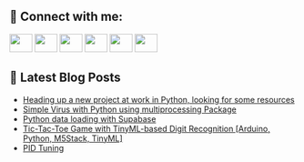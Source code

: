 ## 🔎 Connect with me:
[<img height="32" width="40" src="https://cdn.jsdelivr.net/npm/simple-icons@v5/icons/telegram.svg" />](https://t.me/bullbesh)
[<img height="32" width="40" src="https://cdn.jsdelivr.net/npm/simple-icons@v5/icons/vk.svg" />](https://vk.com/bullbesh)
[<img height="32" width="40" src="https://cdn.jsdelivr.net/npm/simple-icons@v5/icons/twitter.svg" />](https://twitter.com/bullbesh1)
[<img height="32" width="40" src="https://cdn.jsdelivr.net/npm/simple-icons@v5/icons/instagram.svg" />](https://www.instagram.com/bullbesh)
[<img height="32" width="40" src="https://cdn.jsdelivr.net/npm/simple-icons@v5/icons/reddit.svg" />](https://www.reddit.com/user/bullbesh)
[<img height="32" width="40" src="https://cdn.jsdelivr.net/npm/simple-icons@v5/icons/youtube.svg" />](https://www.youtube.com/channel/UCtfjRs6uzgq5mfm8S06WTcg)

## 📕 Latest Blog Posts
<!-- BLOG-POST-LIST:START -->
- [Heading up a new project at work in Python, looking for some resources](https://www.reddit.com/r/Python/comments/veek45/heading_up_a_new_project_at_work_in_python/)
- [Simple Virus with Python using multiprocessing Package](https://www.reddit.com/r/Python/comments/vedd0g/simple_virus_with_python_using_multiprocessing/)
- [Python data loading with Supabase](https://www.reddit.com/r/Python/comments/vebzhk/python_data_loading_with_supabase/)
- [Tic-Tac-Toe Game with TinyML-based Digit Recognition [Arduino, Python, M5Stack, TinyML]](https://www.reddit.com/r/Python/comments/vebd91/tictactoe_game_with_tinymlbased_digit_recognition/)
- [PID Tuning](https://www.reddit.com/r/Python/comments/ve9sz9/pid_tuning/)
<!-- BLOG-POST-LIST:END -->
